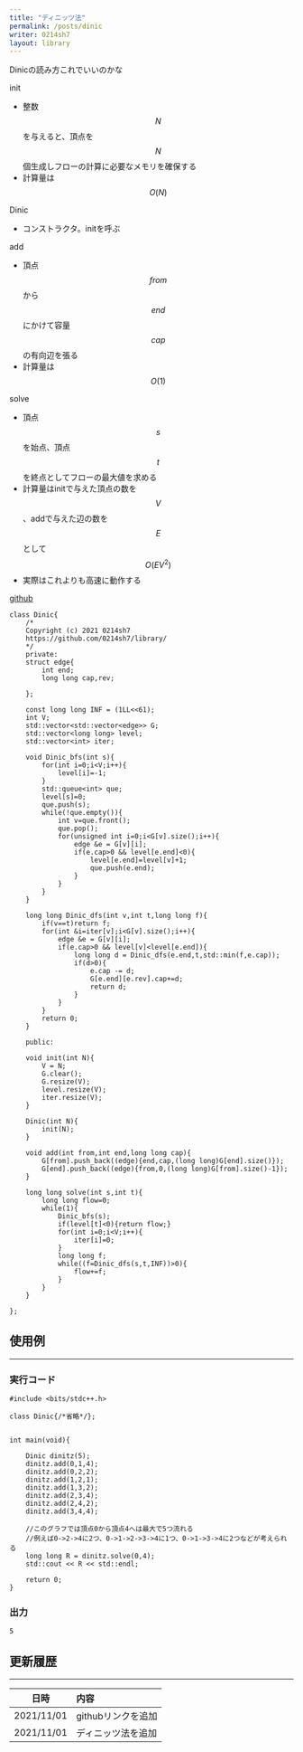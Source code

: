 ```yaml
---
title: "ディニッツ法"
permalink: /posts/dinic
writer: 0214sh7
layout: library
---
```


Dinicの読み方これでいいのかな

init
- 整数$$N$$を与えると、頂点を$$N$$個生成しフローの計算に必要なメモリを確保する
- 計算量は$$Ο(N)$$

Dinic
- コンストラクタ。initを呼ぶ

add
- 頂点$$from$$から$$end$$にかけて容量$$cap$$の有向辺を張る
- 計算量は$$O(1)$$

solve
- 頂点$$s$$を始点、頂点$$t$$を終点としてフローの最大値を求める
- 計算量はinitで与えた頂点の数を$$V$$、addで与えた辺の数を$$E$$として$$Ο(E V^2)$$
- 実際はこれよりも高速に動作する

[github](https://github.com/0214sh7/procon-library/blob/master/algorithm/dinic.cpp)

```
class Dinic{
    /*
    Copyright (c) 2021 0214sh7
    https://github.com/0214sh7/library/
    */
    private:
    struct edge{
        int end;
        long long cap,rev;
        
    };
    
    const long long INF = (1LL<<61);
    int V;
    std::vector<std::vector<edge>> G;
    std::vector<long long> level;
    std::vector<int> iter;
    
    void Dinic_bfs(int s){
        for(int i=0;i<V;i++){
            level[i]=-1;
        }
        std::queue<int> que;
        level[s]=0;
        que.push(s);
        while(!que.empty()){
            int v=que.front();
            que.pop();
            for(unsigned int i=0;i<G[v].size();i++){
                edge &e = G[v][i];
                if(e.cap>0 && level[e.end]<0){
                    level[e.end]=level[v]+1;
                    que.push(e.end);
                }
            }
        }
    }
    
    long long Dinic_dfs(int v,int t,long long f){
        if(v==t)return f;
        for(int &i=iter[v];i<G[v].size();i++){
            edge &e = G[v][i];
            if(e.cap>0 && level[v]<level[e.end]){
                long long d = Dinic_dfs(e.end,t,std::min(f,e.cap));
                if(d>0){
                    e.cap -= d;
                    G[e.end][e.rev].cap+=d;
                    return d;
                }
            }
        }
        return 0;
    }
    
    public:
    
    void init(int N){
        V = N;
        G.clear();
        G.resize(V);
        level.resize(V);
        iter.resize(V);
    }
    
    Dinic(int N){
        init(N);
    }
    
    void add(int from,int end,long long cap){
        G[from].push_back((edge){end,cap,(long long)G[end].size()});
        G[end].push_back((edge){from,0,(long long)G[from].size()-1});
    }
    
    long long solve(int s,int t){
        long long flow=0;
        while(1){
            Dinic_bfs(s);
            if(level[t]<0){return flow;}
            for(int i=0;i<V;i++){
                iter[i]=0;
            }
            long long f;
            while((f=Dinic_dfs(s,t,INF))>0){
                flow+=f;
            }
        }
    }
    
};
```


## 使用例
***

### 実行コード
```
#include <bits/stdc++.h>

class Dinic{/*省略*/};


int main(void){
    
    Dinic dinitz(5);
    dinitz.add(0,1,4);
    dinitz.add(0,2,2);
    dinitz.add(1,2,1);
    dinitz.add(1,3,2);
    dinitz.add(2,3,4);
    dinitz.add(2,4,2);
    dinitz.add(3,4,4);
    
    //このグラフでは頂点0から頂点4へは最大で5つ流れる
    //例えば0->2->4に2つ、0->1->2->3->4に1つ、0->1->3->4に2つなどが考えられる
    long long R = dinitz.solve(0,4);
    std::cout << R << std::endl;
    
    return 0;
}

```

### 出力
```
5
```


## 更新履歴
***

| 日時 | 内容 |
| :---: | :--- |
| 2021/11/01 | githubリンクを追加 |
| 2021/11/01 | ディニッツ法を追加 |